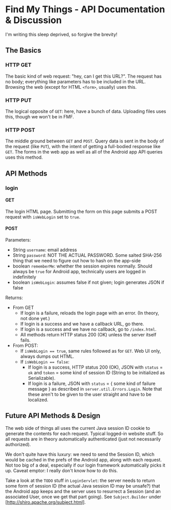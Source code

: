 # Find My Things - API Documentation & Discussion

I'm writing this sleep deprived, so forgive the brevity!

## The Basics

### HTTP GET

The basic kind of web request: "hey, can I get this URL?". The request has no body; everything like parameters has to be included in the URL. Browsing the web (except for HTML `<form>`, usually) uses this.

### HTTP PUT

The logical opposite of `GET`: here, have a bunch of data. Uploading files uses this, though we won't be in FMF.

### HTTP POST

The middle ground between `GET` and `POST`. Query data is sent in the body of the request (like `PUT`), with the intent of getting a full-bodied response like `GET`. The forms in the web app as well as all of the Android app API queries uses this method.

## API Methods

### login

#### GET

The login HTML page. Submitting the form on this page submits a POST request with `isWebLogin` set to `true`.

#### POST

Parameters:

 * String `username`: email address
 * String `password`: NOT THE ACTUAL PASSWORD. Some salted SHA-256 thing that we need to figure out how to hash on the app-side
 * boolean `rememberMe`: whether the session expires normally. Should always be `true` for Android app, technically users are logged in indefinitely
 * boolean `isWebLogin`: assumes false if not given; login generates JSON if false

Returns:

 * From GET
   * If login is a failure, reloads the login page with an error. (In theory, not done yet.)
   * If login is a success and we have a callback URL, go there.
   * If login is a success and we have no callback, go to `/index.html`.
   * All methods return HTTP status 200 (OK) unless the server itself fails.
 * From POST:
   * If `isWebLogin == true`, same rules followed as for `GET`. Web UI only, always dumps out HTML.
   * If `isWebLogin == false`:
     * If login is a success, HTTP status 200 (OK), JSON with `status` = `ok` and `token` = some kind of session ID (String to be initialized as Serializable).
     * If login is a failure, JSON with `status` = { some kind of failure message } as described in `server.util.Errors.Login`. Note that these aren't to be given to the user straight and have to be localized.

## Future API Methods & Design

The web side of things all uses the current Java session ID cookie to generate the contents for each request. Typical logged-in website stuff. So all requests are in theory automatically authenticated (just not necessarily authorized).

We don't quite have this luxury: we need to send the Session ID, which would be cached in the prefs of the Android app, along with each request. Not too big of a deal, especially if our login framework automatically picks it up. Caveat emptor: I really don't know how to do this.

Take a look at the `TODO` stuff in `LoginServlet`: the server needs to return some form of session ID (the actual Java session ID may be unsafe?) that the Android app keeps and the server uses to resurrect a Session (and an associated User, once we get that part going). See `Subject.Builder` under [http://shiro.apache.org/subject.html].

